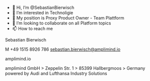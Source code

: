 - 👋 Hi, I’m @SebastianBierwisch
- 👀 I’m interested in Technoligie
- 🌱 My position is Proxy Product Owner - Team Plattform
- 💞️ I’m looking to collaborate on all Platform topics
- 📫 How to reach me 

Sebastian Bierwisch

M +49 1515 8926 786
sebastian.bierwisch@amplimind.io

amplimind.io

amplimind GmbH > Zeppelin Str. 1 > 85399 Hallbergmoos > Germany
powered by Audi and Lufthansa Industry Solutions 

<!---
SebastianBierwisch/SebastianBierwisch is a ✨ special ✨ repository because its `README.md` (this file) appears on your GitHub profile.
You can click the Preview link to take a look at your changes.
--->
